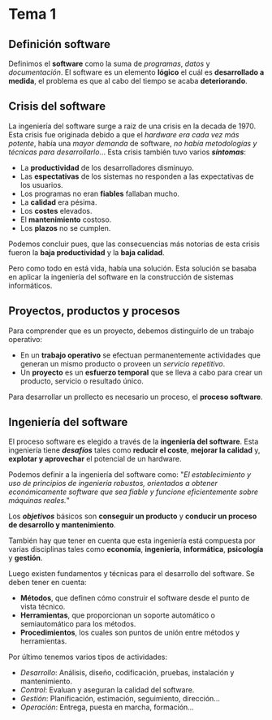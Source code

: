 # Tema 1

## **Definición software**

Definimos el **software** como la suma de *programas*, *datos* y *documentación*. El software es un elemento **lógico** el cuál es **desarrollado a medida**, el problema es que al cabo del tiempo se acaba **deteriorando**. 

## **Crisis del software**

La ingeniería del software surge a raiz de una crisis en la decada de 1970. Esta crisis fue originada debido a que el *hardware era cada vez más potente*, había una *mayor demanda* de software, *no había metodologías y técnicas para desarrollarlo*... Esta crisis también tuvo varios ***síntomas***:
* La **productividad** de los desarrolladores disminuyo.
* Las **espectativas** de los sistemas no responden a las expectativas de los usuarios.
* Los programas no eran **fiables** fallaban mucho.
* La **calidad** era pésima.
* Los **costes** elevados.
* El **mantenimiento** costoso.
* Los **plazos** no se cumplen.

Podemos concluir pues, que las consecuencias más notorias de esta crisis fueron la **baja productividad** y la **baja calidad**.

Pero como todo en está vida, había una solución. Esta solución se basaba en aplicar la ingeniería del software en la construcción de sistemas informáticos.

## **Proyectos, productos y procesos**

Para comprender que es un proyecto, debemos distinguirlo de un trabajo operativo:
* En un **trabajo operativo** se efectuan permanentemente actividades que generan un mismo producto o proveen un *servicio repetitivo*.
* Un **proyecto** es un **esfuerzo temporal** que se lleva a cabo para crear un producto, servicio o resultado único.

Para desarrollar un prollecto es necesario un proceso, el **proceso software**.

## **Ingeniería del software**

El proceso software es elegido a través de la **ingeniería del software**. Esta ingeniería tiene ***desafíos*** tales como **reducir el coste**, **mejorar la calidad** y, **explotar y aprovechar** el potencial de un hardware.

Podemos definir a la ingeniería del software como: "*El establecimiento y uso de principios de ingeniería robustos, orientados a obtener económicamente software que sea fiable y funcione eficientemente sobre máquinas reales.*"

Los ***objetivos*** básicos son **conseguir un producto** y **conducir un proceso de desarrollo y mantenimiento**.

También hay que tener en cuenta que esta ingeniería está compuesta por varias disciplinas tales como **economía**, **ingeniería**, **informática**, **psicología** y **gestión**.

Luego existen fundamentos y técnicas para el desarrollo del software. Se deben tener en cuenta:
* **Métodos**, que definen cómo construir el software desde el punto de vista técnico.
* **Herramientas**, que proporcionan un soporte automático o semiautomático para los métodos.
* **Procedimientos**, los cuales son puntos de unión entre métodos y herramientas.

Por último tenemos varios tipos de actividades: 
* *Desarrollo*: Análisis, diseño, codificación, pruebas, instalación y mantenimiento.
* *Control*: Evaluan y aseguran la calidad del software.
* *Gestión*: Planificación, estimación, seguimiento, dirección...
* *Operación*: Entrega, puesta en marcha, formación...

